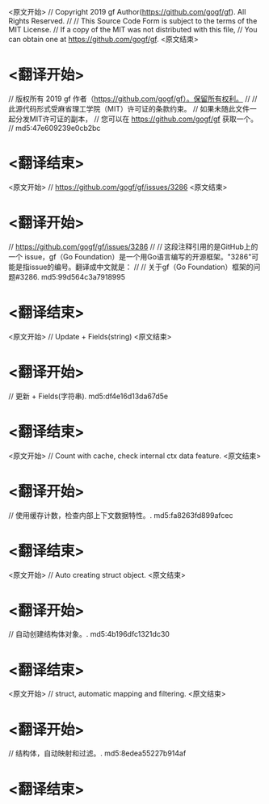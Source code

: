 
<原文开始>
// Copyright 2019 gf Author(https://github.com/gogf/gf). All Rights Reserved.
//
// This Source Code Form is subject to the terms of the MIT License.
// If a copy of the MIT was not distributed with this file,
// You can obtain one at https://github.com/gogf/gf.
<原文结束>

# <翻译开始>
// 版权所有 2019 gf 作者（https://github.com/gogf/gf）。保留所有权利。
//
// 此源代码形式受麻省理工学院（MIT）许可证的条款约束。
// 如果未随此文件一起分发MIT许可证的副本，
// 您可以在 https://github.com/gogf/gf 获取一个。
// md5:47e609239e0cb2bc
# <翻译结束>


<原文开始>
// https://github.com/gogf/gf/issues/3286
<原文结束>

# <翻译开始>
// https://github.com/gogf/gf/issues/3286
// 
// 这段注释引用的是GitHub上的一个 issue，gf（Go Foundation）是一个用Go语言编写的开源框架。"3286"可能是指issue的编号。翻译成中文就是：
// 
// 关于gf（Go Foundation）框架的问题#3286. md5:99d564c3a7918995
# <翻译结束>


<原文开始>
// Update + Fields(string)
<原文结束>

# <翻译开始>
// 更新 + Fields(字符串). md5:df4e16d13da67d5e
# <翻译结束>


<原文开始>
// Count with cache, check internal ctx data feature.
<原文结束>

# <翻译开始>
// 使用缓存计数，检查内部上下文数据特性。. md5:fa8263fd899afcec
# <翻译结束>


<原文开始>
// Auto creating struct object.
<原文结束>

# <翻译开始>
// 自动创建结构体对象。. md5:4b196dfc1321dc30
# <翻译结束>


<原文开始>
// struct, automatic mapping and filtering.
<原文结束>

# <翻译开始>
// 结构体，自动映射和过滤。. md5:8edea55227b914af
# <翻译结束>

